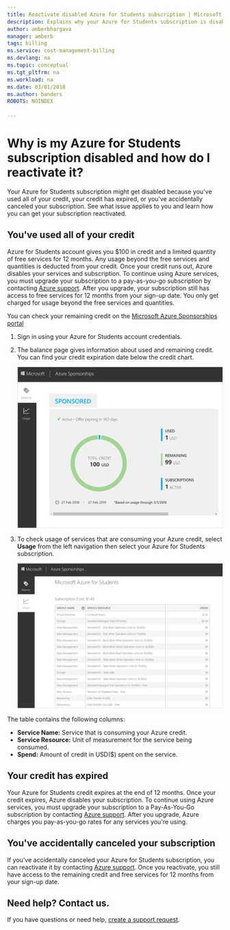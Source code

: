 ```yaml
---
title: Reactivate disabled Azure for Students subscription | Microsoft Docs
description: Explains why your Azure for Students subscription is disabled and how to reactivate it.
author: amberbhargava
manager: amberb
tags: billing
ms.service: cost-management-billing
ms.devlang: na
ms.topic: conceptual
ms.tgt_pltfrm: na
ms.workload: na
ms.date: 03/01/2018
ms.author: banders
ROBOTS: NOINDEX

---
```

# Why is my Azure for Students subscription disabled and how do I reactivate it?

Your Azure for Students subscription might get disabled because you've used all of your credit, your credit has expired, or you've accidentally canceled your subscription. See what issue applies to you and learn how you can get your subscription reactivated.

## You've used all of your credit

Azure for Students account gives you $100 in credit and a limited quantity of free services for 12 months. Any usage beyond the free services and quantities is deducted from your credit. Once your credit runs out, Azure disables your services and subscription. To continue using Azure services, you must upgrade your subscription to a pay-as-you-go subscription by contacting [Azure support](https://portal.azure.com/?#blade/Microsoft_Azure_Support/HelpAndSupportBlade). After you upgrade, your subscription still has access to free services for 12 months from your sign-up date. You only get charged for usage beyond the free services and quantities.

You can check your remaining credit on the [Microsoft Azure Sponsorships portal](https://www.microsoftazuresponsorships.com/balance)

1. Sign in using your Azure for Students account credentials.
2. The balance page gives information about used and remaining credit. You can find your credit expiration date below the credit chart.  

    ![Screenshot that shows credit information for Azure for Students subscription](./media/billing-azurestudents-subscription-disabled/azurestudents-credit-balance.png)

3. To check usage of services that are consuming your Azure credit, select **Usage** from the left navigation then select your Azure for Students subscription.

    ![Screenshot that shows usage information for Azure for Students credit](./media/billing-azurestudents-subscription-disabled/azurestudents-credit-usage.png)

The table contains the following columns:

* **Service Name:** Service that is consuming your Azure credit.
* **Service Resource:** Unit of measurement for the service being consumed.
* **Spend:** Amount of credit in USD($) spent on the service.

## Your credit has expired

Your Azure for Students credit expires at the end of 12 months. Once your credit expires, Azure disables your subscription. To continue using Azure services, you must upgrade your subscription to a Pay-As-You-Go subscription by contacting [Azure support](https://portal.azure.com/?#blade/Microsoft_Azure_Support/HelpAndSupportBlade). After you upgrade, Azure charges you pay-as-you-go rates for any services you're using.

## You've accidentally canceled your subscription

If you've accidentally canceled your Azure for Students subscription, you can reactivate it by contacting [Azure support](https://portal.azure.com/?#blade/Microsoft_Azure_Support/HelpAndSupportBlade). Once you reactivate, you still have access to the remaining credit and free services for 12 months from your sign-up date.

## Need help? Contact us.

If you have questions or need help,  [create a support request](https://go.microsoft.com/fwlink/?linkid=2083458).
